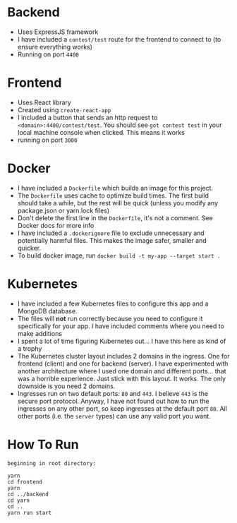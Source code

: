 # Backend

- Uses ExpressJS framework
- I have included a `contest/test` route for the frontend to connect to (to ensure everything works)
- Running on port `4400`

# Frontend

- Uses React library
- Created using `create-react-app`
- I included a button that sends an http request to `<domain>:4400/contest/test`. You should see `got contest test` in your local machine console when clicked. This means it works
- running on port `3000`

# Docker

- I have included a `Dockerfile` which builds an image for this project. 
- The `Dockerfile` uses cache to optimize build times. The first build should take a while, but the rest will be quick (unless you modify any package.json or yarn.lock files)
- Don't delete the first line in the `Dockerfile`, it's not a comment. See Docker docs for more info
- I have included a `.dockerignore` file to exclude unnecessary and potentially harmful files. This makes the image safer, smaller and quicker.
- To build docker image, run `docker build -t my-app --target start .`

# Kubernetes

- I have included a few Kubernetes files to configure this app and a MongoDB database.
- The files will <b>not</b> run correctly because you need to configure it specifically for your app. I have included comments where you need to make additions
- I spent a lot of time figuring Kubernetes out... I have this here as kind of a trophy
- The Kubernetes cluster layout includes 2 domains in the ingress. One for frontend (client) and one for backend (server). I have experimented with another architecture where I used one domain and different ports... that was a horrible experience. Just stick with this layout. It works. The only downside is you need 2 domains.
- Ingresses run on two default ports: `80` and `443`. I believe `443` is the secure port protocol. Anyway, I have not found out how to run the ingresses on any other port, so keep ingresses at the default port `80`. All other ports (i.e. the `server` types) can use any valid port you want.

# How To Run

```
beginning in root directory:

yarn
cd frontend
yarn
cd ../backend
cd yarn
cd ..
yarn run start
```
